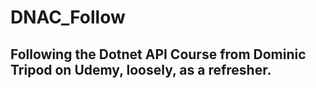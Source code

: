 # DNAC_Follow 
## Following the Dotnet API Course from Dominic Tripod on Udemy, loosely, as a refresher.
